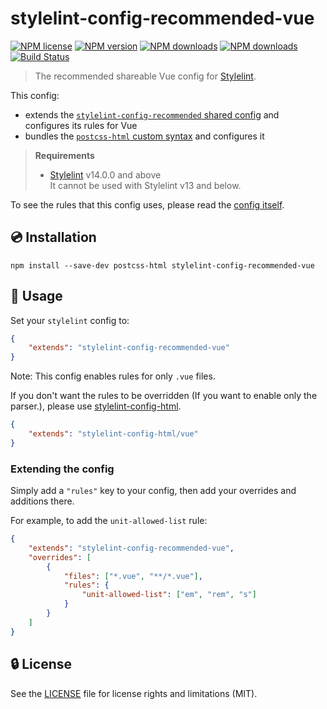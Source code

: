 # stylelint-config-recommended-vue

[![NPM license](https://img.shields.io/npm/l/stylelint-config-recommended-vue.svg)](https://www.npmjs.com/package/stylelint-config-recommended-vue)
[![NPM version](https://img.shields.io/npm/v/stylelint-config-recommended-vue.svg)](https://www.npmjs.com/package/stylelint-config-recommended-vue)
[![NPM downloads](https://img.shields.io/npm/dw/stylelint-config-recommended-vue.svg)](http://www.npmtrends.com/stylelint-config-recommended-vue)
[![NPM downloads](https://img.shields.io/npm/dm/stylelint-config-recommended-vue.svg)](http://www.npmtrends.com/stylelint-config-recommended-vue)
[![Build Status](https://github.com/ota-meshi/stylelint-config-recommended-vue/workflows/CI/badge.svg?branch=main)](https://github.com/ota-meshi/stylelint-config-recommended-vue/actions?query=workflow%3ACI)

> The recommended shareable Vue config for [Stylelint].

This config:

- extends the [`stylelint-config-recommended` shared config](https://github.com/stylelint/stylelint-config-recommended) and configures its rules for Vue
- bundles the [`postcss-html` custom syntax](https://github.com/ota-meshi/postcss-html) and configures it

> **Requirements**
>
> - [Stylelint] v14.0.0 and above  
>   It cannot be used with Stylelint v13 and below.

To see the rules that this config uses, please read the [config itself](/index.js).

## :cd: Installation

```shell
npm install --save-dev postcss-html stylelint-config-recommended-vue
```

## :book: Usage

Set your `stylelint` config to:

```json
{
    "extends": "stylelint-config-recommended-vue"
}
```

Note: This config enables rules for only `.vue` files.

If you don't want the rules to be overridden (If you want to enable only the parser.), please use [stylelint-config-html](https://github.com/ota-meshi/stylelint-config-html).

```json
{
    "extends": "stylelint-config-html/vue"
}
```

### Extending the config

Simply add a `"rules"` key to your config, then add your overrides and additions there.

For example, to add the `unit-allowed-list` rule:

```json
{
    "extends": "stylelint-config-recommended-vue",
    "overrides": [
        {
            "files": ["*.vue", "**/*.vue"],
            "rules": {
                "unit-allowed-list": ["em", "rem", "s"]
            }
        }
    ]
}
```

## :lock: License

See the [LICENSE](LICENSE) file for license rights and limitations (MIT).

[Stylelint]: https://stylelint.io/
